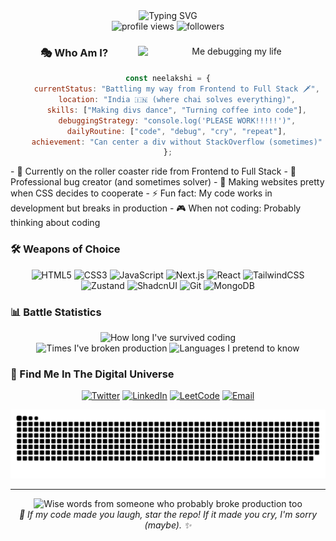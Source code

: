 <div align="center">
  <img src="https://readme-typing-svg.demolab.com?font=Fira+Code&weight=600&size=28&duration=4000&pause=1000&color=2F81F7&center=true&vCenter=true&random=false&width=435&lines=Namaste+🙏+I'm+Neelakshi;Professional+Bug+Creator;CSS+Warrior;Expert+at+Console.log()" alt="Typing SVG" />
</div>

<div align="center">
  <img src="https://komarev.com/ghpvc/?username=bluecoder2003&label=Humans+who+found+me&color=0e75b6&style=flat" alt="profile views" />
  <img src="https://img.shields.io/github/followers/bluecoder2003?label=Fellow+Code+Warriors&style=social" alt="followers" />
</div>

<div align="center">
  <img align="right" alt="Me debugging my life" width="300" src="https://github.com/mayankchaudhary26/Cool-Readme-ideas/raw/master/data/giphy.gif"/>

  ### 🎭 Who Am I?

  ```javascript
  const neelakshi = {
      currentStatus: "Battling my way from Frontend to Full Stack 🗡️",
      location: "India 🇮🇳 (where chai solves everything)",
      skills: ["Making divs dance", "Turning coffee into code"],
      debuggingStrategy: "console.log('PLEASE WORK!!!!!')",
      dailyRoutine: ["code", "debug", "cry", "repeat"],
      achievement: "Can center a div without StackOverflow (sometimes)"
  };
  ```
</div>

<div align="left">
- 🎢 Currently on the roller coaster ride from Frontend to Full Stack
- 🐛 Professional bug creator (and sometimes solver)
- 🎨 Making websites pretty when CSS decides to cooperate
- ⚡ Fun fact: My code works in development but breaks in production
- 🎮 When not coding: Probably thinking about coding
</div>

### 🛠️ Weapons of Choice

<div align="center">

![HTML5](https://img.shields.io/badge/HTML5-Because_Tables_Aren't_That_Bad-%23E34F26.svg?style=for-the-badge&logo=html5&logoColor=white)
![CSS3](https://img.shields.io/badge/CSS3-Flexbox_Is_My_Cardio-%231572B6.svg?style=for-the-badge&logo=css3&logoColor=white)
![JavaScript](https://img.shields.io/badge/JavaScript-The_Good_Parts_(All_3_of_them)-%23323330.svg?style=for-the-badge&logo=javascript&logoColor=%23F7DF1E)
![Next.js](https://img.shields.io/badge/Next.js-Because_React_Wasn't_Complex_Enough-%23000000.svg?style=for-the-badge&logo=next.js&logoColor=white)
![React](https://img.shields.io/badge/React-useState(anxiety)-%2320232a.svg?style=for-the-badge&logo=react&logoColor=%2361DAFB)
![TailwindCSS](https://img.shields.io/badge/Tailwind-Writing_CSS_in_JS_in_HTML-%2338B2AC.svg?style=for-the-badge&logo=tailwind-css&logoColor=white)
![Zustand](https://img.shields.io/badge/Zustand-Redux_but_Make_it_Bearable-%23000000.svg?style=for-the-badge)
![ShadcnUI](https://img.shields.io/badge/shadcn/ui-Making_UI_Great_Again-%23000000.svg?style=for-the-badge)
![Git](https://img.shields.io/badge/Git-git_push_--force-%23F05033.svg?style=for-the-badge&logo=git&logoColor=white)
![MongoDB](https://img.shields.io/badge/MongoDB-NoSQL_No_Problem-%234ea94b.svg?style=for-the-badge&logo=mongodb&logoColor=white)

</div>

### 📊 Battle Statistics

<div align="center">
  <img src="https://github-readme-streak-stats.herokuapp.com/?user=bluecoder2003&theme=tokyonight" alt="How long I've survived coding" />
</div>

<div align="center">
  <img height="180em" src="https://github-readme-stats.vercel.app/api?username=bluecoder2003&show_icons=true&theme=tokyonight" alt="Times I've broken production" />
  <img height="180em" src="https://github-readme-stats.vercel.app/api/top-langs/?username=bluecoder2003&layout=compact&theme=tokyonight" alt="Languages I pretend to know" />
</div>

### 🤝 Find Me In The Digital Universe

<div align="center">
  
  [![Twitter](https://img.shields.io/badge/Twitter-Where_I_Complain_About_JS-%231DA1F2.svg?style=for-the-badge&logo=Twitter&logoColor=white)](https://twitter.com/neelakshi%20das)
  [![LinkedIn](https://img.shields.io/badge/linkedin-Professional_Meme_Sharer-%230077B5.svg?style=for-the-badge&logo=linkedin&logoColor=white)](https://linkedin.com/in/neelakshi%20das)
  [![LeetCode](https://img.shields.io/badge/LeetCode-Pain_and_Suffering-%23000000.svg?style=for-the-badge&logo=LeetCode&logoColor=#d16c06)](https://www.leetcode.com/bluecoder2003)
  [![Email](https://img.shields.io/badge/Email-Will_Reply_After_Debugging-%23D14836.svg?style=for-the-badge&logo=gmail&logoColor=white)](mailto:neelakshidas2003@gmail.com)
  
</div>

<div align="center">
  <img src="https://github.com/Platane/snk/raw/output/github-contribution-grid-snake.svg" alt="Snake eating my contributions" />
</div>

---

<div align="center">
  <img src="https://quotes-github-readme.vercel.app/api?type=horizontal&theme=tokyonight" alt="Wise words from someone who probably broke production too" />
</div>

<div align="center">
  <i>🚀 If my code made you laugh, star the repo! If it made you cry, I'm sorry (maybe). ✨</i>
</div>
